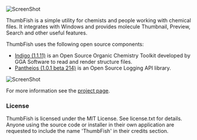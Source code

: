 ![ScreenShot](https://raw.githubusercontent.com/abhimanyusirohi/ThumbFish/master/TFShellExt/About.bmp)

ThumbFish is a simple utility for chemists and people working with chemical files. It integrates with Windows and provides molecule Thumbnail, Preview, Search and other useful features.   

ThumbFish uses the following open source components:
* [Indigo (1.1.11)](http://www.ggasoftware.com/opensource/indigo) is an Open Source Organic Chemistry Toolkit developed by GGA Software to read and render structure files.
* [Pantheios (1.0.1 beta 214)](http://pantheios.org) is an Open Source Logging API library.

![ScreenShot](https://raw.githubusercontent.com/abhimanyusirohi/ThumbFish/gh-pages/images/preview2.png)

For more information see the [project page](http://abhimanyusirohi.github.io/ThumbFish/).

### License

ThumbFish is licensed under the MIT License. See license.txt for details. Anyone using the source code or installer in their own application are requested to include the name 'ThumbFish' in their credits section.
